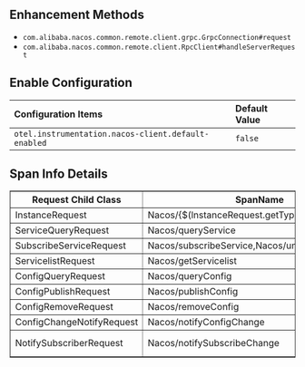 ## Enhancement Methods
- `com.alibaba.nacos.common.remote.client.grpc.GrpcConnection#request`
- `com.alibaba.nacos.common.remote.client.RpcClient#handleServerRequest`

## Enable Configuration

| Configuration Items                                 | Default Value  |
|:----------------------------------------------------|:---------------|
| `otel.instrumentation.nacos-client.default-enabled` | `false`        |

##  Span Info Details
<table border="1">
  <thead>
    <tr>
      <th>Request Child Class</th>
      <th>SpanName</th>
      <th>Additional Tags</th>
    </tr>
  </thead>
  <tbody>
    <tr>
      <td>InstanceRequest</td>
      <td>Nacos/{$(lnstanceRequest.getType()}</td>
      <td rowspan="5">nacos.namespace nacos.group nacos.service.name</td>
    </tr>
    <tr>
      <td>ServiceQueryRequest</td>
      <td>Nacos/queryService</td>
    </tr>
    <tr>
      <td>SubscribeServiceRequest</td>
      <td>Nacos/subscribeService,Nacos/unsubscribeService</td>
    </tr>
    <tr>
      <td>ServicelistRequest</td>
      <td>Nacos/getServicelist</td>
    </tr>
    <tr>
      <td>ConfigQueryRequest</td>
      <td>Nacos/queryConfig</td>
    </tr>
    <tr>
      <td>ConfigPublishRequest</td>
      <td>Nacos/publishConfig</td>
      <td rowspan="3">nacos.data.id nacos.group nacos.tenant</td>
    </tr>
    <tr>
      <td>ConfigRemoveRequest</td>
      <td>Nacos/removeConfig</td>
    </tr>
    <tr>
      <td>ConfigChangeNotifyRequest</td>
      <td>Nacos/notifyConfigChange</td>
    </tr>
    <tr>
      <td>NotifySubscriberRequest</td>
      <td>Nacos/notifySubscribeChange</td>
      <td>nacos.group nacos.service.name</td>
    </tr>
  </tbody>
</table>
